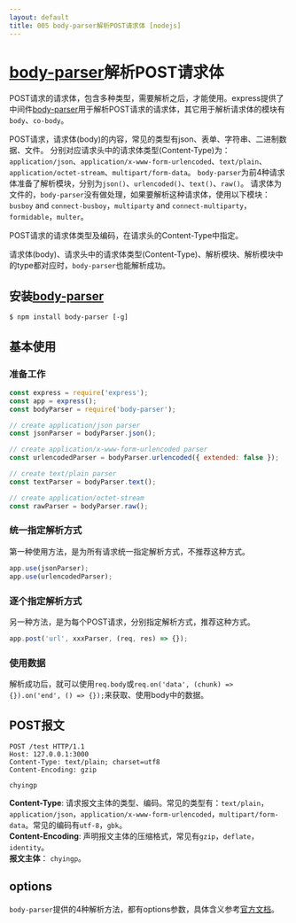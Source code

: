 ```yaml
---
layout: default
title: 005 body-parser解析POST请求体 [nodejs]
---
```


# [body-parser][1]解析POST请求体

POST请求的请求体，包含多种类型，需要解析之后，才能使用。express提供了中间件[body-parser][1]用于解析POST请求的请求体，其它用于解析请求体的模块有`body`、`co-body`。  

POST请求，请求体(body)的内容，常见的类型有json、表单、字符串、二进制数据、文件。 分别对应请求头中的请求体类型(Content-Type)为：`application/json`、`application/x-www-form-urlencoded`、`text/plain`、`application/octet-stream`、`multipart/form-data`。 `body-parser`为前4种请求体准备了解析模块，分别为`json()`、`urlencoded()`、`text()`、`raw()`。 请求体为文件的，`body-parser`没有做处理，如果要解析这种请求体，使用以下模块：`busboy` and `connect-busboy`，`multiparty` and `connect-multiparty`，`formidable`，`multer`。  

POST请求的请求体类型及编码，在请求头的Content-Type中指定。  

请求体(body)、请求头中的请求体类型(Content-Type)、解析模块、解析模块中的type都对应时，`body-parser`也能解析成功。  

## 安装[body-parser][1]

`$ npm install body-parser [-g]`  

## 基本使用

### 准备工作
``` javascript
const express = require('express');
const app = express();
const bodyParser = require('body-parser');

// create application/json parser
const jsonParser = bodyParser.json();

// create application/x-www-form-urlencoded parser
const urlencodedParser = bodyParser.urlencoded({ extended: false });

// create text/plain parser
const textParser = bodyParser.text();

// create application/octet-stream
const rawParser = bodyParser.raw();
```

### 统一指定解析方式
第一种使用方法，是为所有请求统一指定解析方式，不推荐这种方式。  
``` javascript
app.use(jsonParser);
app.use(urlencodedParser);
```

### 逐个指定解析方式
另一种方法，是为每个POST请求，分别指定解析方式，推荐这种方式。
``` javascript
app.post('url', xxxParser, (req, res) => {});
```

### 使用数据
解析成功后，就可以使用`req.body`或`req.on('data', (chunk) => {}).on('end', () => {});`来获取、使用body中的数据。

## POST报文
```
POST /test HTTP/1.1
Host: 127.0.0.1:3000
Content-Type: text/plain; charset=utf8
Content-Encoding: gzip

chyingp
```
**Content-Type**: 请求报文主体的类型、编码。常见的类型有：`text/plain`，`application/json`，`application/x-www-form-urlencoded`，`multipart/form-data`。常见的编码有`utf-8`，`gbk`。  
**Content-Encoding**: 声明报文主体的压缩格式，常见有`gzip`，`deflate`，`identity`。  
**报文主体**： `chyingp`。  

## options
`body-parser`提供的4种解析方法，都有options参数，具体含义参考[官方文档][1]。

[1]: https://github.com/expressjs/body-parser "body-parser"
